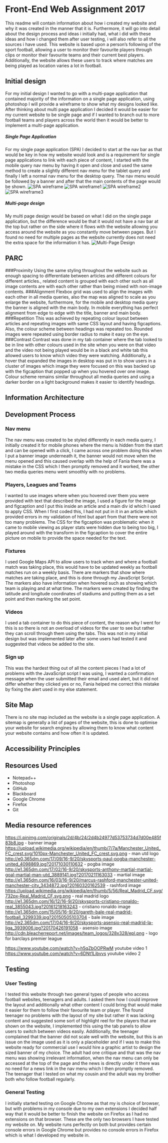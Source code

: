 # Front-End Web Assignment 2017
This readme will contain information about how i created my website and why it was created in the manner that it is. Furthermore, it will go into detail about the design process and ideas i initially had, what i did with these ideas and how i changed them after user testing, i will also refer to all the sources i have used. This website is based upon a person’s following of the sport football, allowing a user to monitor their favourite players through clips or monitor their favourite teams and their current best players. Additionally, the website allows these users to track where matches are being played as location varies a lot in football.
## Initial design
For my initial design I wanted to go with a multi-page application that contained majority of the information on a single page application, using photoshop I will provide a wireframe to show what my designs looked like. After thinking about multi page application I decided it would be easier for my current website to be single page and if I wanted to branch out to more football teams and players across the world then it would be better to implement a multi-page application.
##### Single Page Application
For my single page application (SPA) I decided to start at the nav bar as that would be key in how my website would look and is a requirement for single page applications to link with each piece of content, I started with the mobile query nav menu by having it open and close and used the same method to create a slightly different nav menu for the tablet query and finally I left a normal nav menu for the desktop query. The nav menu would be followed by a banner and after that the main contents of the page would be shown.
![SPA wireframe](/img/wf1.png)
![SPA wireframe1](/img/wf2.png)
![SPA wireframe2](/img/wf3.png)
![SPA wireframe3](/img/wf4.png)
##### Multi-page design
My multi page design would be based on what I did on the single page application, but the difference would be that it would not have a nav bar at the top but rather on the side where it flows with the website allowing you access around the website as you constantly move between pages. But I found no need for multiple pages as the website currently does not need the extra space for the information it has.
![Multi-Page Design](/docs/img/multiDesign.png)


## PARC
###Proximity
Using the same styling throughout the website such as enough spacing to differentiate between articles and different colours for different articles., related content is grouped with each other such as all image contents are with each other rather than being mixed with non-image contents.
###Alignment
Flexbox grid was used to align the images with each other in all media queries, also the map was aligned to scale as you enlarge the website, furthermore, for the mobile and desktop media query the banner is aligned with the main body. In mobile everything has perfect alignment from edge to edge with the title, banner and main body.
###Repetition
This was achieved by repeating colour layout between articles and repeating images with same CSS layout and having figcaptions. Also, the colour scheme between headings was repeated too. Rounded images were repeated using border radius to make it easy on the eye.
###Contrast
Contrast was done in my tab container where the tab looked to be in line with other colours used in the site when you were on that video and the video not being played would be in a black and white tab this allowed users to know which video they were watching. Additionally, a hover that expanded the images in desktop was put in to show users in a cluster of images which image they were focused on this was backed up with the figcaption that popped up when you hovered over one image. 
Colour scheme remains similar throughout all media queries and using a darker border on a light background makes it easier to identify headings.
## Information Architecture

## Development Process
### Nav menu
The nav menu was created to be styled differently in each media query, I initially created it for mobile phones where the menu is hidden from the start and can be opened with a click, I came across one problem doing this when I put a banner image underneath it, the banner would not move when the menu opened and this caused overlap with the help of Fania there was a mistake in the CSS which I then promptly removed and it worked, the other two media queries menu went smoothly with no problems.
### Players, Leagues and Teams
I wanted to use images where when you hovered over them you were provided with text that described the image, I used a figure for the image and figcaption and I put this inside an article and a main div id which I used to apply CSS. When I first coded this, I had not put in it in an article which provided errors in my validation of html but apart from that there were not too many problems. The CSS for the figcaption was problematic when it came to mobile viewing as player stats were hidden due to being too big, I played around with the transform in the figcaption to cover the entire picture on mobile to provide the space needed for the text.
### Fixtures
I used Google Maps API to allow users to track when and where a football match was taking place, this would have to be updated weekly as football matches run on a weekly basis. There are markers that show where matches are taking place, and this is done through my JavaScript Script. The markers also have information when hovered such as showing which team is playing and at what time. The markers were created by finding the latitude and longitude coordinates of stadiums and putting them as a set point and then marking the set point.
### Videos
I used a tab container to do this piece of content, the reason why I went for this is so there is not an overload of videos for the user to see but rather they can scroll through them using the tabs. This was not in my initial design but was implemented later after some users had tested it and suggested that videos be added to the site.
### Sign up
This was the hardest thing out of all the content pieces I had a lot of problems with the JavaScript script I was using, I wanted a confirmation message when the user submitted their email and used alert, but it did not differ whether they clicked yes or no, Fania helped me correct this mistake by fixing the alert used in my else statement.
## Site Map
There is no site map included as the website is a single page application. A sitemap is generally a list of pages of the website, this is done to optimise your website for search engines by allowing them to know what content your website contains and how often it is updated.
## Accessibility Principles

## Resources Used
* Notepad++
* Photoshop
* GitHub
* Blackboard
* Google Chrome
* Firefox
* Git

## Media resource references
https://i.pinimg.com/originals/2d/4b/24/2d4b24977d53753734d7d00e485f83b8.jpg - banner image
https://upload.wikimedia.org/wikipedia/en/thumb/7/7a/Manchester_United_FC_crest.svg/1010px-Manchester_United_FC_crest.svg.png - man utd logo
http://e0.365dm.com/17/09/16-9/20/skysports-paul-pogba-manchester-united_4098869.jpg?20171030110632 - pogba image
http://e1.365dm.com/17/02/16-9/20/skysports-anthony-martial-martial-goal-martial-man-utd_3889141.jpg?20170211163033 - martial image
http://e1.365dm.com/16/03/16-9/20/marcus-rashford-manchester-united-manchester-city_3434872.jpg?20160320162539 - rashford image
https://upload.wikimedia.org/wikipedia/en/thumb/5/56/Real_Madrid_CF.svg/732px-Real_Madrid_CF.svg.png - real madrid logo
http://e1.365dm.com/16/12/16-9/20/skysports-cristiano-ronaldo-real_3855043.jpg?20161218163243 - cristiano ronaldo image
http://e1.365dm.com/15/05/16-9/20/gareth-bale-real-madrid-football_3299339.jpg?20150505103704 - bale image
http://e2.365dm.com/17/04/16-9/20/skysports-asensio-real-madrid-la-liga_3939006.jpg?20170426191058 - asensio image
http://cdn.bleacherreport.net/images/team_logos/328x328/epl.png - logo for barclays premier league

https://www.youtube.com/watch?v=h5qZbOOPRwM youtube video 1
https://www.youtube.com/watch?v=6DNt1Libvvs youtube video 2
## Testing
### User Testing
I tested this website through two general types of people who access football websites, teenagers and adults. I asked them how I could improve the layout and additionally what other content I could bring that would make it easier for them to follow their favourite team or player. The found teenager no problems with the layout of my site but rather it was lacking content and suggested some sort of highlight reel for the players that are shown on the website, I implemented this using the tab panels to allow users to switch between videos easily. Additionally, the teenager complained that the banner did not scale well with the website, but this is an issue on the image used as it is only a placeholder and if I was to make this website ready for commercial use I would hire a graphic artist to design the sized banner of my choice. The adult had one critique and that was the nav menu was showing irrelevant information, when the nav menu can only be accessed at the top of the page and the news is directly under it there was no need for a news link in the nav menu which I then promptly removed.
The teenager that I tested on what my cousin and the adult was my brother both who follow football regularly.
### General Testing
I initially started testing on Google Chrome as that my is choice of browser, but with problems in my console due to my own extensions I decided half way that it would be better to finish the website on Firefox as I had no extensions on that browser. These are the only two browsers I have tested my website on. My website runs perfectly on both but provides certain console errors in Google Chrome but provides no console errors in Firefox which is what I developed my website in.



